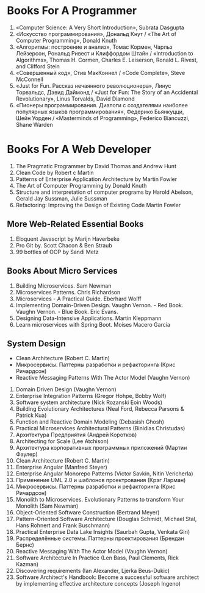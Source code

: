 # Books For A Programmer

1. «Computer Science: A Very Short Introduction», Subrata Dasgupta
2. «Искусство программирования», Дональд Кнут / «The Art of Computer Programming», Donald Knuth
3. «Алгоритмы: построение и анализ», Томас Кормен, Чарльз Лейзерсон, Рональд Ривест и Клиффордом Штайн / 
«Introduction to Algorithms», Thomas H. Cormen, Charles E. Leiserson, Ronald L. Rivest, and Clifford Stein
4. «Совершенный код», Стив МакКоннел / «Code Complete», Steve McConnell
5. «Just for Fun. Рассказ нечаянного революционера», Линус Торвальдс, Дэвид Даймонд / 
«Just for Fun: The Story of an Accidental Revolutionary», Linus Torvalds, David Diamond
6. «Пионеры программирования. Диалоги с создателями наиболее популярных языков программирования», Федерико Бьянкуцци, 
Шейн Уорден / «Masterminds of Programming», Federico Biancuzzi, Shane Warden

# Books For A Web Developer

1. The Pragmatic Programmer by David Thomas and Andrew Hunt
2. Clean Code by Robert c Martin
3. Patterns of Enterprise Application Architecture by Martin Fowler
4. The Art of Computer Programming by Donald Knuth
5. Structure and interpretation of computer programs by Harold Abelson, Gerald Jay Sussman, Julie Sussman
6. Refactoring: Improving the Design of Existing Code Martin Fowler

## More Web-Related Essential Books

1. Eloquent Javascript by Marijn Haverbeke
2. Pro Git by. Scott Chacon & Ben Straub
3. 99 bottles of OOP by Sandi Metz

## Books About Micro Services

1. Building Microservices. Sam Newman
2. Microservices Patterns. Chris Richardson
3. Microservices - A Practical Guide. Eberhard Wolff
4. Implementing Domain-Driven Design. Vaughn Vernon. - Red Book. Vaughn Vernon. - Blue Book. Eric Evans. 
5. Designing Data-Intensive Applications. Martin Kleppmann
6. Learn microservices with Spring Boot. Moises Macero Garcia

## System Design 

- Clean Architecture (Robert C. Martin)
- Микросервисы. Паттерны разработки и рефакторинга (Крис Ричардсон)
- Reactive Messaging Patterns With The Actor Model (Vaughn Vernon)

1. Domain Driven Design (Vaughn Vernon)
2. Enterprise Integration Patterns (Gregor Hohpe, Bobby Wolf)
3. Software system architecture (Nick Rozanski Eoin Woods)
4. Building Evolutionary Architectures (Neal Ford, Rebecca Parsons & Patrick Kua)
5. Function and Reactive Domain Modeling (Debasish Ghosh)
6. Practical Microservices Architectural Patterns (Binidias Christudas)
7. Архитектура Предприятия (Андрей Коротков)
8. Architecting for Scale (Lee Atchison)
9. Архитектура корпоративных программных приложений (Мартин Фаулер)
10. Clean Architecture (Robert C. Martin) 
11. Enterprise Angular (Manfred Steyer)
12. Enterprise Angular Monorepo Patterns (Victor Savkin, Nitin Vericherla)
13. Применение UML 2.0 и шаблонов проектрования (Крэг Ларман)
14. Микросервисы. Паттерны разработки и рефакторинга (Крис Ричардсон)
15. Monolith to Microservices. Evolutionary Patterns to transform Your Monolith (Sam Newman)
16. Object-Oriented Software Construction (Bertrand Meyer)
17. Pattern-Oriented Software Architecture (Douglas Schmidt, Michael Stal, Hans Rohnert and Frank Buschmann)
18. Practical Enterprise Data Lake Insights (Saurbah Gupta, Venkata Giri)
19. Распределённые системы. Паттерны проектирования (Брендан Бернс)
20. Reactive Messaging With The Actor Model (Vaughn Vernon)
21. Software Architecture In Practice (Len Bass, Paul Clements, Rick Kazman)
22. Discovering requirements (Ian Alexander, Ljerka Beus-Dukic)
23. Software Architect's Handbook: Become a successful software architect by implementing effective architecture concepts (Joseph Ingeno)